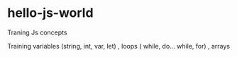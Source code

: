 # hello-js-world
Traning Js concepts 

Training variables (string, int, var, let) , loops ( while, do... while, for) , arrays
